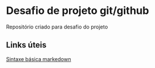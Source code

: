 # Desafio de projeto git/github
Repositório criado para desafio do projeto

## Links úteis
[Sintaxe básica markedown](https://www.markdownguide.org/)
